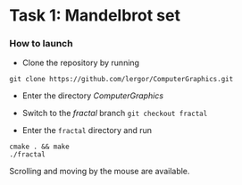 # Task 1: Mandelbrot set

### How to launch
* Clone the repository by running
```
git clone https://github.com/lergor/ComputerGraphics.git
```
* Enter the directory *ComputerGraphics*
* Switch to the *fractal* branch `git checkout fractal`

* Enter the `fractal` directory and run
```
cmake . && make
./fractal
```

Scrolling and moving by the mouse are available.